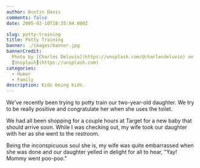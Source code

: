 ```yaml
---
author: Dustin Davis
comments: false
date: 2005-02-18T18:35:04.000Z

slug: potty-training
title: Potty Training
banner: ./images/banner.jpg
bannerCredit:
  Photo by [Charles Deluvio](https://unsplash.com/@charlesdeluvio) on
  [Unsplash](https://unsplash.com)
categories:
  - Humor
  - Family
description: Kids being kids.
---
```


We've recently been trying to potty train our two-year-old daughter. We try to
be really positive and congratulate her when she uses the toilet.

We had all been shopping for a couple hours at Target for a new baby that should
arrive soon. While I was checking out, my wife took our daughter with her as she
went to the restroom.

Being the inconspicuous soul she is, my wife was quite embarrassed when she was
done and our daughter yelled in delight for all to hear, "Yay! Mommy went
poo-poo."
